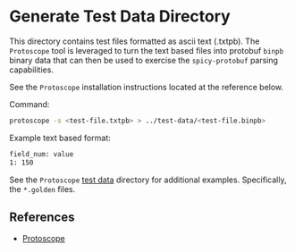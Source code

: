 # Generate Test Data Directory

This directory contains test files formatted as ascii text (.txtpb).  The `Protoscope` tool is leveraged to turn the text based files into protobuf `binpb` binary data that can then be used to exercise the `spicy-protobuf` parsing capabilities.  

See the `Protoscope` installation instructions located at the reference below.

Command:

```bash
protoscope -s <test-file.txtpb> > ../test-data/<test-file.binpb>
```

Example text based format:

```bash
field_num: value
1: 150
```

See the `Protoscope` [test data](https://github.com/protocolbuffers/protoscope/tree/main/testdata) directory for additional examples.  Specifically, the `*.golden` files.

## References

* [Protoscope](https://github.com/protocolbuffers/protoscope)

